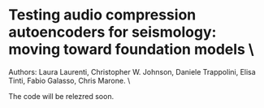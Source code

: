 # Testing audio compression autoencoders for seismology: moving toward foundation models \

Authors: Laura Laurenti, Christopher W. Johnson, Daniele Trappolini, Elisa Tinti, Fabio Galasso, Chris Marone. \

The code will be relezred soon.

